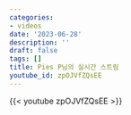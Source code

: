 ```yaml
---
categories:
- videos
date: '2023-06-28'
description: ''
draft: false
tags: []
title: Pies P님의 실시간 스트림
youtube_id: zpOJVfZQsEE
---
```



{{< youtube zpOJVfZQsEE >}}